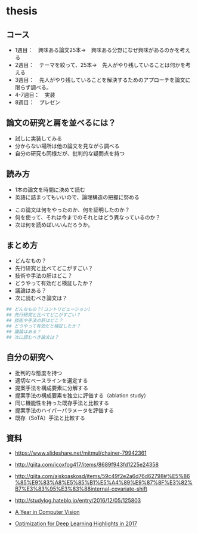 # thesis
## コース
- 1週目：　興味ある論文25本→　興味ある分野になぜ興味があるのかを考える
- 2週目：　テーマを絞って、25本→　先人がやり残していることは何かを考える
- 3週目：　先人がやり残していることを解決するためのアプローチを論文に限らず調べる。
- 4-7週目：　実装
- 8週目：　プレゼン

## 論文の研究と肩を並べるには？
- 試しに実装してみる
- 分からない場所は他の論文を見ながら調べる
- 自分の研究も同様だが、批判的な疑問点を持つ

## 読み方
- 1本の論文を時間に決めて読む
- 英語に詰まってもいいので、論理構造の把握に努める
* この論文は何をやったのか、何を証明したのか？
* 何を使って、それは今までのそれとはどう異なっているのか？
* 次は何を読めばいいんだろうか。

## まとめ方
* どんなもの？
* 先行研究と比べてどこがすごい？
* 技術や手法の肝はどこ？
* どうやって有効だと検証したか？
* 議論はある？
* 次に読むべき論文は？

```bash
## どんなもの？(コントリビューション)
## 先行研究と比べてどこがすごい？
## 技術や手法の肝はどこ？
## どうやって有効だと検証したか？
## 議論はある？
## 次に読むべき論文は？
```

## 自分の研究へ
* 批判的な態度を持つ
* 適切なベースラインを選定する
* 提案手法を構成要素に分解する
* 提案手法の構成要素を独立に評価する（ablation study）
* 同じ機能性を持った既存手法と比較する
* 提案手法のハイパーパラメータを評価する
* 既存（SoTA）手法と比較する

## 資料
* https://www.slideshare.net/mitmul/chainer-79942361
* http://qiita.com/icoxfog417/items/8689f943fd1225e24358
* http://qiita.com/aiskoaskosd/items/59c49f2e2a6d76d62798#%E5%86%85%E9%83%A8%E5%85%B1%E5%A4%89%E9%87%8F%E3%82%B7%E3%83%95%E3%83%88internal-covariate-shift

* http://studylog.hateblo.jp/entry/2016/12/05/125803
* [A Year in Computer Vision](http://www.themtank.org/a-year-in-computer-vision)
* [Optimization for Deep Learning Highlights in 2017](http://ruder.io/deep-learning-optimization-2017/?utm_content=bufferf32c6&utm_medium=social&utm_source=twitter.com&utm_campaign=buffer)

